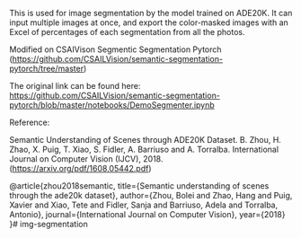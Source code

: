 This is used for image segmentation by the model trained on ADE20K. 
It can input multiple images at once, and export the color-masked images with an Excel of percentages of each segmentation from all the photos.

Modified on CSAIVison Segmentic Segmentation Pytorch (https://github.com/CSAILVision/semantic-segmentation-pytorch/tree/master)

The original link can be found here:
https://github.com/CSAILVision/semantic-segmentation-pytorch/blob/master/notebooks/DemoSegmenter.ipynb

Reference:

Semantic Understanding of Scenes through ADE20K Dataset. B. Zhou, H. Zhao, X. Puig, T. Xiao, S. Fidler, A. Barriuso and A. Torralba. International Journal on Computer Vision (IJCV), 2018. (https://arxiv.org/pdf/1608.05442.pdf)

@article{zhou2018semantic,
  title={Semantic understanding of scenes through the ade20k dataset},
  author={Zhou, Bolei and Zhao, Hang and Puig, Xavier and Xiao, Tete and Fidler, Sanja and Barriuso, Adela and Torralba, Antonio},
  journal={International Journal on Computer Vision},
  year={2018}
}# img-segmentation


